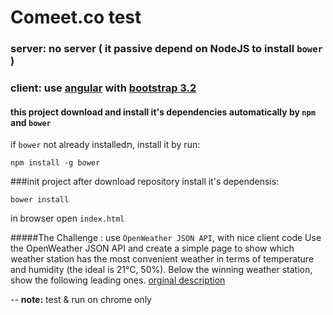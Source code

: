 # Comeet.co test
### server: no server ( it passive depend on NodeJS to install `bower` )
### client: use [angular](https://angularjs.org/) with [bootstrap 3.2](http://getbootstrap.com/)

#### this project download and install it's dependencies automatically by `npm` and `bower`
if `bower` not already installedת, install it by run:
```
npm install -g bower
```
###init project
after download repository install it's dependensis:
```
bower install
```

in browser open `index.html`

#####The Challenge : use `OpenWeather JSON API`, with nice client code
Use the OpenWeather JSON API and create a simple page to show which
weather station has the most convenient weather in terms of temperature and humidity
(the ideal is 21°C, 50%). Below the winning weather station, show the following leading ones.
[orginal description](https://docs.google.com/document/d/1Lk-ViuVdzewKdglwY2tGvfdiYUbMIX18oFsyEYq1loA)


--
**note:** test & run on chrome only



